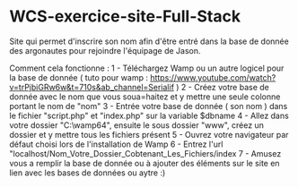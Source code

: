 # WCS-exercice-site-Full-Stack
Site qui permet d'inscrire son nom afin d'être entré dans la base de donnée des argonautes pour rejoindre l'équipage de Jason.

Comment cela fonctionne : 
1 - Téléchargez Wamp ou un autre logicel pour la base de donnée ( tuto pour wamp : https://www.youtube.com/watch?v=trPjbiGRw6w&t=710s&ab_channel=Serialif )
2 - Créez votre base de donnée avec le nom que vous soua=haitez et y mettre une seule colonne portant le nom de "nom"
3 - Entrée votre base de donnée ( son nom ) dans le fichier "script.php" et "index.php" sur la variable $dbname
4 - Allez dans votre dossier "C:\wamp64", ensuite le sous dossier "www", créez un dossier et y mettre tous les fichiers présent
5 - Ouvrez votre navigateur par défaut choisi lors de l'installation de Wamp 
6 - Entrez l'url "localhost/Nom_Votre_Dossier_Cobtenant_Les_Fichiers/index
7 - Amusez vous a remplir la base de donnée ou à ajouter des éléments sur le site en lien avec les bases de données ou aytre :)

